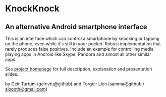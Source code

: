 KnockKnock
==============


An alternative Android smartphone interface
--------------

This is an interface which can control a smartphone by knocking or tapping on the phone, even while it's still in your pocket. Robust implementation that rarely produces false positives. Include an example for controlling media playing apps in Android like Skype, Pandora and almost all other similar apps.

See [project homepage](http://http://kybdp.github.com/KnockKnock/) for full description, explanation and presentation slides.

by Geir Turtum (geirivtu@github) and Torgeir Lien (samma@github / sloooth@gmail.com) 
